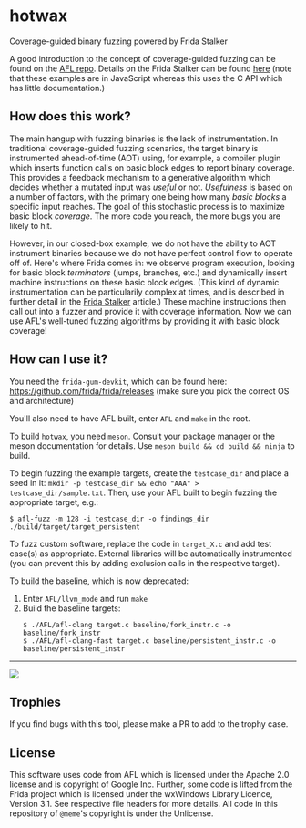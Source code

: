 hotwax
======

Coverage-guided binary fuzzing powered by Frida Stalker

A good introduction to the concept of coverage-guided fuzzing can be found on the [AFL repo](https://github.com/google/AFL#1-challenges-of-guided-fuzzing). Details on the Frida Stalker can be found [here](https://frida.re/docs/stalker/) (note that these examples are in JavaScript whereas this uses the C API which has little documentation.)

## How does this work?

The main hangup with fuzzing binaries is the lack of instrumentation. In traditional coverage-guided fuzzing scenarios, the target binary is instrumented ahead-of-time (AOT) using, for example, a compiler plugin which inserts function calls on basic block edges to report binary coverage. This provides a feedback mechanism to a generative algorithm which decides whether a mutated input was _useful_ or not. _Usefulness_ is based on a number of factors, with the primary one being how many _basic blocks_ a specific input reaches. The goal of this stochastic process is to maximize basic block _coverage_. The more code you reach, the more bugs you are likely to hit.

However, in our closed-box example, we do not have the ability to AOT instrument binaries because we do not have perfect control flow to operate off of. Here's where Frida comes in: we observe program execution, looking for basic block _terminators_ (jumps, branches, etc.) and dynamically insert machine instructions on these basic block edges. (This kind of dynamic instrumentation can be particularily complex at times, and is described in further detail in the [Frida Stalker](https://frida.re/docs/stalker/) article.) These machine instructions then call out into a fuzzer and provide it with coverage information. Now we can use AFL's well-tuned fuzzing algorithms by providing it with basic block coverage!

## How can I use it?

You need the `frida-gum-devkit`, which can be found here: https://github.com/frida/frida/releases (make sure you pick the correct OS and architecture)

You'll also need to have AFL built, enter `AFL` and `make` in the root.

To build `hotwax`, you need `meson`. Consult your package manager or the meson documentation for details. Use `meson build && cd build && ninja` to build.

To begin fuzzing the example targets, create the `testcase_dir` and place a seed in it: `mkdir -p testcase_dir && echo "AAA" > testcase_dir/sample.txt`. Then, use your AFL built to begin fuzzing the appropriate target, e.g.:

```
$ afl-fuzz -m 128 -i testcase_dir -o findings_dir ./build/target/target_persistent
```

To fuzz custom software, replace the code in `target_X.c` and add test case(s) as appropriate. External libraries will be automatically instrumented (you can prevent this by adding exclusion calls in the respective target).

To build the baseline, which is now deprecated:

1) Enter `AFL/llvm_mode` and run `make`
2) Build the baseline targets:
    ```
    $ ./AFL/afl-clang target.c baseline/fork_instr.c -o baseline/fork_instr
    $ ./AFL/afl-clang-fast target.c baseline/persistent_instr.c -o baseline/persistent_instr
    ```

---

<img src="https://i.imgur.com/7FCrC97.png"></img>

## Trophies

If you find bugs with this tool, please make a PR to add to the trophy case.

## License

This software uses code from AFL which is licensed under the Apache 2.0 license and is copyright of Google Inc. Further, some code is lifted from the Frida project which is licensed under the wxWindows Library Licence, Version 3.1. See respective file headers for more details. All code in this repository of `@meme`'s copyright is under the Unlicense.